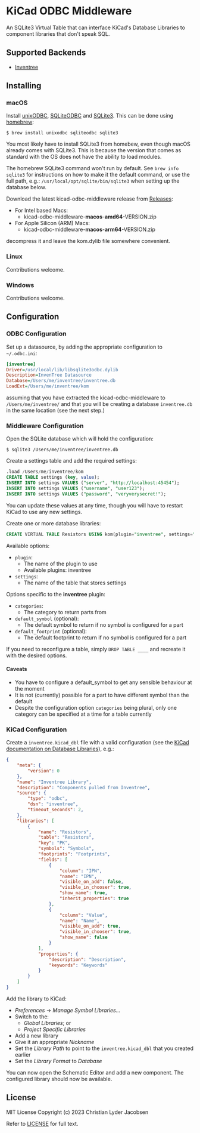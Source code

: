 # KiCad ODBC Middleware

An SQLite3 Virtual Table that can interface KiCad's Database Libraries to component libraries that don't speak SQL.

## Supported Backends

* [Inventree](https://inventree.org)

## Installing

### macOS

Install [unixODBC](https://www.unixodbc.org), [SQLiteODBC](https://ch-werner.homepage.t-online.de/sqliteodbc/html/index.html) and [SQLite3](https://www.sqlite.org). This can be done using [homebrew](https://brew.sh):

```shell
$ brew install unixodbc sqliteodbc sqlite3
```

You most likely have to install SQLite3 from homebew, even though macOS already comes with SQLite3. This is because the  version that comes as standard with the OS does not have the ability to load modules.

The homebrew SQLite3 command won't run by default. See `brew info sqlite3` for instructions on how to make it the default command, or use the full path, e.g.: `/usr/local/opt/sqlite/bin/sqlite3` when setting up the database below.

Download the latest kicad-odbc-middleware release from [Releases](https://github.com/clj/kom/releases):

* For Intel based Macs:
    * kicad-odbc-middleware-**macos**-**amd64**-VERSION.zip
* For Apple Silicon (ARM) Macs:
    * kicad-odbc-middleware-**macos**-**arm64**-VERSION.zip

decompress it and leave the kom.dylib file somewhere convenient.

### Linux

Contributions welcome.

### Windows

Contributions welcome.

## Configuration

### ODBC Configuration

Set up a datasource, by adding the appropriate configuration to `~/.odbc.ini`:

```ini
[inventree]
Driver=/usr/local/lib/libsqlite3odbc.dylib
Description=InvenTree Datasource
Database=/Users/me/inventree/inventree.db
LoadExt=/Users/me/inventree/kom
```

assuming that you have extracted the kicad-odbc-middleware to `/Users/me/inventree/` and that you will be creating a database `inventree.db` in the same location (see the next step.)

### Middleware Configuration

Open the SQLite database which will hold the configuration:

```shell
$ sqlite3 /Users/me/inventree/inventree.db
```
Create a settings table and add the required settings:

```sql
.load /Users/me/inventree/kom
CREATE TABLE settings (key, value);
INSERT INTO settings VALUES ("server", "http://localhost:45454");
INSERT INTO settings VALUES ("username", "user123");
INSERT INTO settings VALUES ("password", "veryverysecret!");
```

You can update these values at any time, though you will have to restart KiCad to use any new settings.

Create one or more database libraries:

```sql
CREATE VIRTUAL TABLE Resistors USING kom(plugin="inventree", settings="settings", categories="Resistors", default_symbol="Device:R", default_footprint="Resistor_SMD:R_0805_2012Metric");
```

Available options:

* `plugin`:
    * The name of the plugin to use
    * Available plugins: inventree
* `settings`:
    * The name of the table that stores settings

Options specific to the **inventree** plugin:
* `categories`:
    * The category to return parts from
* `default_symbol` (optional):
    * The default symbol to return if no symbol is configured for a part
* `default_footprint` (optional):
    * The default footprint to return if no symbol is configured for a part

If you need to reconfigure a table, simply `DROP TABLE ____` and recreate it with the desired options.

#### Caveats

* You have to configure a default_symbol to get any sensible behaviour at the moment
* It is not (currently) possible for a part to have different symbol than the default
* Despite the configuration option `categories` being plural, only one category can be specified at a time for a table currently

### KiCad Configuration

Create a `inventree.kicad_dbl` file with a valid configuration (see the [KiCad documentation on Database Libraries](https://docs.kicad.org/master/en/eeschema/eeschema.html#database-libraries)), e.g.:

```json
{
    "meta": {
        "version": 0
    },
    "name": "Inventree Library",
    "description": "Components pulled from Inventree",
    "source": {
        "type": "odbc",
        "dsn": "inventree",
        "timeout_seconds": 2,
    },
    "libraries": [
        {
            "name": "Resistors",
            "table": "Resistors",
            "key": "PK",
            "symbols": "Symbols",
            "footprints": "Footprints",
            "fields": [
                {
                    "column": "IPN",
                    "name": "IPN",
                    "visible_on_add": false,
                    "visible_in_chooser": true,
                    "show_name": true,
                    "inherit_properties": true
                },
                {
                    "column": "Value",
                    "name": "Name",
                    "visible_on_add": true,
                    "visible_in_chooser": true,
                    "show_name": false
                }
            ],
            "properties": {
                "description": "Description",
                "keywords": "Keywords"
            }
        }
    ]
}
```

Add the library to KiCad:

* *Preferences* -> *Manage Symbol Libraries...*
* Switch to the:
    * *Global Libraries*; or
    * *Project Specific Libraries*
* Add a new library
* Give it an appropriate *Nickname*
* Set the *Library Path* to point to the `inventree.kicad_dbl` that you created earlier
* Set the *Library Format* to *Database*

You can now open the Schematic Editor and add a new component. The configured library should now be available.

## License

MIT License Copyright (c) 2023 Christian Lyder Jacobsen

Refer to [LICENSE](./LICENSE) for full text.
